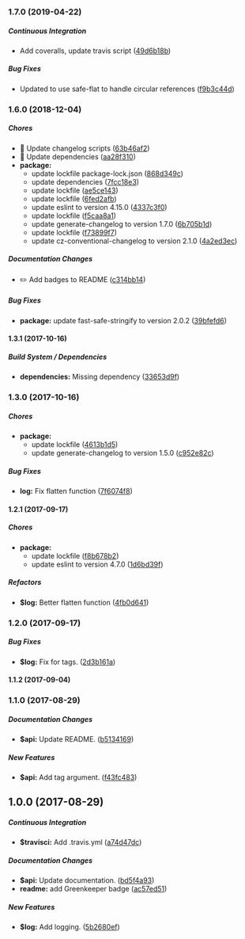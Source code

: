 ### 1.7.0 (2019-04-22)

##### Continuous Integration

*  Add coveralls, update travis script ([49d6b18b](https://github.com/jessie-codes/gelf-file/commit/49d6b18b0484b06b4aa1b45afd21fc51c88de925))

##### Bug Fixes

*  Updated to use safe-flat to handle circular references ([f9b3c44d](https://github.com/jessie-codes/gelf-file/commit/f9b3c44d55582192c0937cf593a0fb2607250f1f))

### 1.6.0 (2018-12-04)

##### Chores

*  🤖 Update changelog scripts ([63b46af2](https://github.com/jessie-codes/gelf-file/commit/63b46af218282352d28498b622b9067cf2fb3dde))
*  🤖 Update dependencies ([aa28f310](https://github.com/jessie-codes/gelf-file/commit/aa28f3102df343fef8ea5b072d9a1252978910bb))
* **package:**
  *  update lockfile package-lock.json ([868d349c](https://github.com/jessie-codes/gelf-file/commit/868d349c34df09d8711f861597690e917d502726))
  *  update dependencies ([7fcc18e3](https://github.com/jessie-codes/gelf-file/commit/7fcc18e34d7a6187b8728d427ab6643014edcf9b))
  *  update lockfile ([ae5ce143](https://github.com/jessie-codes/gelf-file/commit/ae5ce1434388a40af1ea64eddf39bfa029d62d6d))
  *  update lockfile ([6fed2afb](https://github.com/jessie-codes/gelf-file/commit/6fed2afbc6221cbb920d7125b38419d44357a824))
  *  update eslint to version 4.15.0 ([4337c3f0](https://github.com/jessie-codes/gelf-file/commit/4337c3f0307eb7c75f7d0d53ba2472648b8b6bcf))
  *  update lockfile ([f5caa8a1](https://github.com/jessie-codes/gelf-file/commit/f5caa8a10c37823f707ca34cc97870d24b4e4dbf))
  *  update generate-changelog to version 1.7.0 ([6b705b1d](https://github.com/jessie-codes/gelf-file/commit/6b705b1d57bc744a2d5a65d11ce9037e0a93e82b))
  *  update lockfile ([f73899f7](https://github.com/jessie-codes/gelf-file/commit/f73899f7179fd5faacd02de6af7d601c81ca4c52))
  *  update cz-conventional-changelog to version 2.1.0 ([4a2ed3ec](https://github.com/jessie-codes/gelf-file/commit/4a2ed3ecab7474b01bc723af6a13e75c56d3a14d))

##### Documentation Changes

*  ✏️ Add badges to README ([c314bb14](https://github.com/jessie-codes/gelf-file/commit/c314bb1473f67bbbe77127fe8728323a3334398f))

##### Bug Fixes

* **package:**  update fast-safe-stringify to version 2.0.2 ([39bfefd6](https://github.com/jessie-codes/gelf-file/commit/39bfefd6a9f357dbf3e5a38755da9227144adf18))

#### 1.3.1 (2017-10-16)

##### Build System / Dependencies

* **dependencies:** Missing dependency ([33653d9f](https://github.com/jessie-codes/gelf-file/commit/33653d9f9d85fec437f841ddd370d12e94989cc5))

### 1.3.0 (2017-10-16)

##### Chores

* **package:**
  * update lockfile ([4613b1d5](https://github.com/jessie-codes/gelf-file/commit/4613b1d556837b1c5e181ed89102e89c20f4bc67))
  * update generate-changelog to version 1.5.0 ([c952e82c](https://github.com/jessie-codes/gelf-file/commit/c952e82c357ba5b5765544bd7b4408e9c4d7fcc4))

##### Bug Fixes

* **log:** Fix flatten function ([7f6074f8](https://github.com/jessie-codes/gelf-file/commit/7f6074f8be8b930bb5b528f6301cb439d45ba98e))

#### 1.2.1 (2017-09-17)

##### Chores

* **package:**
  * update lockfile ([f8b678b2](https://github.com/jessie-codes/gelf-file/commit/f8b678b27fd81370dc1457f50bed86f4c61c4fce))
  * update eslint to version 4.7.0 ([1d6bd39f](https://github.com/jessie-codes/gelf-file/commit/1d6bd39f14094146eef286810fa45e825e4d5f89))

##### Refactors

* **$log:** Better flatten function ([4fb0d641](https://github.com/jessie-codes/gelf-file/commit/4fb0d64139d1ff7d5912c997d1051447511f0f3f))

### 1.2.0 (2017-09-17)

##### Bug Fixes

* **$log:** Fix for tags. ([2d3b161a](https://github.com/jessie-codes/gelf-file/commit/2d3b161a4857fb7935f9d440003603d151a74c7a))

#### 1.1.2 (2017-09-04)

### 1.1.0 (2017-08-29)

##### Documentation Changes

* **$api:** Update README. ([b5134169](https://github.com/jessie-codes/gelf-file/commit/b5134169d35dde6dfd4d12d89e9d4d5aaa08d7ab))

##### New Features

* **$api:** Add tag argument. ([f43fc483](https://github.com/jessie-codes/gelf-file/commit/f43fc483503b4c4fbc42a2f0b58adc2c018eaade))

## 1.0.0 (2017-08-29)

##### Continuous Integration

* **$travisci:** Add .travis.yml ([a74d47dc](https://github.com/jessie-codes/gelf-file/commit/a74d47dc63824b9be67812ea55a244dbc774aad8))

##### Documentation Changes

* **$api:** Update documentation. ([bd5f4a93](https://github.com/jessie-codes/gelf-file/commit/bd5f4a93d24d20dd1922e4cf64204af4fab36fab))
* **readme:** add Greenkeeper badge ([ac57ed51](https://github.com/jessie-codes/gelf-file/commit/ac57ed516a7ca6c3ae4c523e425837ae07ac64a4))

##### New Features

* **$log:** Add logging. ([5b2680ef](https://github.com/jessie-codes/gelf-file/commit/5b2680efaccb5840fa017405d592a3956b053219))

